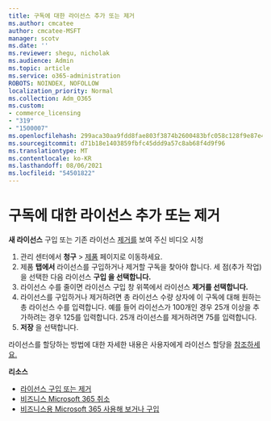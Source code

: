 ```yaml
---
title: 구독에 대한 라이선스 추가 또는 제거
ms.author: cmcatee
author: cmcatee-MSFT
manager: scotv
ms.date: ''
ms.reviewer: shegu, nicholak
ms.audience: Admin
ms.topic: article
ms.service: o365-administration
ROBOTS: NOINDEX, NOFOLLOW
localization_priority: Normal
ms.collection: Adm_O365
ms.custom:
- commerce_licensing
- "319"
- "1500007"
ms.openlocfilehash: 299aca30aa9fdd8fae803f3874b2600483bfc058c128f9e87e4898a69f4505c3
ms.sourcegitcommit: d71b18e1403859fbfc45ddd9a57c8ab68f4d9f96
ms.translationtype: MT
ms.contentlocale: ko-KR
ms.lasthandoff: 08/06/2021
ms.locfileid: "54501822"
---
```

# <a name="add-or-remove-licenses-for-your-subscription"></a>구독에 대한 라이선스 추가 또는 제거

**새 라이선스** 구입 또는 기존 [](https://go.microsoft.com/fwlink/p/?linkid=2154857) 라이선스 [제거를](https://go.microsoft.com/fwlink/p/?linkid=2154938) 보여 주신 비디오 시청

1. 관리 센터에서 **청구** > [제품](https://go.microsoft.com/fwlink/p/?linkid=842054) 페이지로 이동하세요.
2. 제품 **탭에서** 라이선스를 구입하거나 제거할 구독을 찾아야 합니다. 세 점(추가 작업)을 선택한 다음 라이선스 **구입 을 선택합니다.**
3. 라이선스 수를 줄이면 라이선스 구입 창 위쪽에서 라이선스 **제거를 선택합니다.** 
4. 라이선스를 구입하거나 제거하려면  총 라이선스  수량 상자에 이 구독에 대해 원하는 총 라이선스 수를 입력합니다. 예를 들어 라이선스가 100개인 경우 25개 이상을 추가하려는 경우 125를 입력합니다. 25개 라이선스를 제거하려면 75를 입력합니다.
5. **저장** 을 선택합니다.

라이선스를 할당하는 방법에 대한 자세한 내용은 사용자에게 라이선스 할당을 [참조하세요.](/microsoft-365/admin/manage/assign-licenses-to-users)

**리소스**
  
- [라이선스 구입 또는 제거](/microsoft-365/commerce/licenses/buy-licenses)
- [비즈니스 Microsoft 365 취소](/microsoft-365/commerce/subscriptions/cancel-your-subscription)
- [비즈니스용 Microsoft 365 사용해 보거나 구입](/microsoft-365/commerce/try-or-buy-microsoft-365)